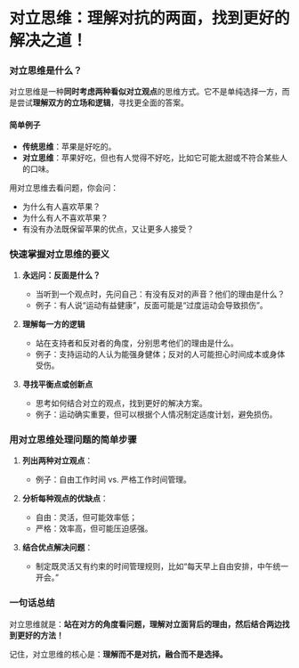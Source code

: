 # 对立思维：理解对抗的两面，找到更好的解决之道！

### **对立思维是什么？**

对立思维是一种**同时考虑两种看似对立观点**的思维方式。它不是单纯选择一方，而是尝试**理解双方的立场和逻辑**，寻找更全面的答案。

#### **简单例子**

- **传统思维**：苹果是好吃的。
- **对立思维**：苹果好吃，但也有人觉得不好吃，比如它可能太甜或不符合某些人的口味。

用对立思维去看问题，你会问：

- 为什么有人喜欢苹果？
- 为什么有人不喜欢苹果？
- 有没有办法既保留苹果的优点，又让更多人接受？

### **快速掌握对立思维的要义**

1. **永远问：反面是什么？**

   - 当听到一个观点时，先问自己：有没有反对的声音？他们的理由是什么？
   - 例子：有人说“运动有益健康”，反面可能是“过度运动会导致损伤”。

2. **理解每一方的逻辑**

   - 站在支持者和反对者的角度，分别思考他们的理由是什么。
   - 例子：支持运动的人认为能强身健体；反对的人可能担心时间成本或身体受伤。

3. **寻找平衡点或创新点**
   - 思考如何结合对立的观点，找到更好的解决方案。
   - 例子：运动确实重要，但可以根据个人情况制定适度计划，避免损伤。

### **用对立思维处理问题的简单步骤**

1. **列出两种对立观点**：

   - 例子：自由工作时间 vs. 严格工作时间管理。

2. **分析每种观点的优缺点**：

   - 自由：灵活，但可能效率低；
   - 严格：效率高，但可能压迫感强。

3. **结合优点解决问题**：
   - 制定既灵活又有约束的时间管理规则，比如“每天早上自由安排，中午统一开会。”

### **一句话总结**

对立思维就是：**站在对方的角度看问题，理解对立面背后的理由，然后结合两边找到更好的方法！**

记住，对立思维的核心是：**理解而不是对抗，融合而不是选择。**
